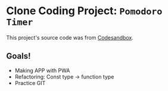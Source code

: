 # Clone Coding Project: `Pomodoro Timer`

This project's source code was from [Codesandbox](https://codesandbox.io/s/pomodoro-timer-z1qde).

## Goals!

- Making APP with PWA
- Refactoring: Const type -> function type
- Practice GIT
